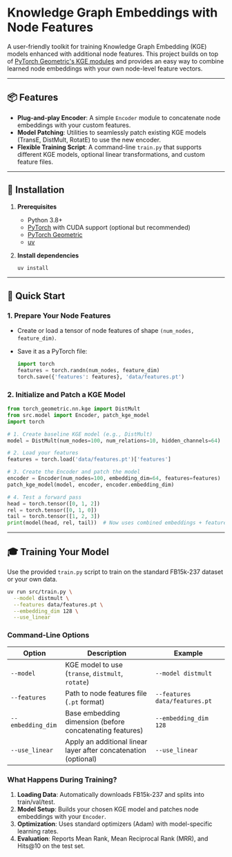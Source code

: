 # Knowledge Graph Embeddings with Node Features

A user-friendly toolkit for training Knowledge Graph Embedding (KGE) models enhanced with additional node features. This project builds on top of [PyTorch Geometric's KGE modules](https://pytorch-geometric.readthedocs.io) and provides an easy way to combine learned node embeddings with your own node-level feature vectors.

---

## 📦 Features

* **Plug-and-play Encoder**: A simple `Encoder` module to concatenate node embeddings with your custom features.
* **Model Patching**: Utilities to seamlessly patch existing KGE models (TransE, DistMult, RotatE) to use the new encoder.
* **Flexible Training Script**: A command-line `train.py` that supports different KGE models, optional linear transformations, and custom feature files.

---

## 🔧 Installation

1. **Prerequisites**

   * Python 3.8+
   * [PyTorch](https://pytorch.org/) with CUDA support (optional but recommended)
   * [PyTorch Geometric](https://pytorch-geometric.readthedocs.io/en/latest/)
   * [uv](https://docs.astral.sh/uv/getting-started/installation/)

2. **Install dependencies**

   ```bash
   uv install
   ```

---

## 🚀 Quick Start

### 1. Prepare Your Node Features

* Create or load a tensor of node features of shape `(num_nodes, feature_dim)`.
* Save it as a PyTorch file:

  ```python
  import torch
  features = torch.randn(num_nodes, feature_dim)
  torch.save({'features': features}, 'data/features.pt')
  ```

### 2. Initialize and Patch a KGE Model

```python
from torch_geometric.nn.kge import DistMult
from src.model import Encoder, patch_kge_model
import torch

# 1. Create baseline KGE model (e.g., DistMult)
model = DistMult(num_nodes=100, num_relations=10, hidden_channels=64)

# 2. Load your features
features = torch.load('data/features.pt')['features']

# 3. Create the Encoder and patch the model
encoder = Encoder(num_nodes=100, embedding_dim=64, features=features)
patch_kge_model(model, encoder, encoder.embedding_dim)

# 4. Test a forward pass
head = torch.tensor([0, 1, 2])
rel = torch.tensor([0, 1, 0])
tail = torch.tensor([1, 2, 3])
print(model(head, rel, tail))  # Now uses combined embeddings + features
```

---

## 🎓 Training Your Model

Use the provided `train.py` script to train on the standard FB15k-237 dataset or your own data.

```bash
uv run src/train.py \
  --model distmult \
  --features data/features.pt \
  --embedding_dim 128 \
  --use_linear
```

### Command-Line Options

| Option            | Description                                                     | Example                       |
| ----------------- | --------------------------------------------------------------- | ----------------------------- |
| `--model`         | KGE model to use (`transe`, `distmult`, `rotate`)               | `--model distmult`            |
| `--features`      | Path to node features file (`.pt` format)                       | `--features data/features.pt` |
| `--embedding_dim` | Base embedding dimension (before concatenating features)        | `--embedding_dim 128`         |
| `--use_linear`    | Apply an additional linear layer after concatenation (optional) | `--use_linear`                |

### What Happens During Training?

1. **Loading Data**: Automatically downloads FB15k-237 and splits into train/val/test.
2. **Model Setup**: Builds your chosen KGE model and patches node embeddings with your `Encoder`.
3. **Optimization**: Uses standard optimizers (Adam) with model-specific learning rates.
4. **Evaluation**: Reports Mean Rank, Mean Reciprocal Rank (MRR), and Hits\@10 on the test set.
